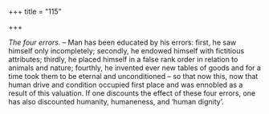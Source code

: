 +++
title = "115"

+++

*The four errors.* – Man has been educated by his errors: first, he saw himself only incompletely; secondly, he endowed himself with fictitious attributes; thirdly, he placed himself in a false rank order in relation to animals and nature; fourthly, he invented ever new tables of goods and for a time took them to be eternal and unconditioned – so that now this, now that human drive and condition occupied first place and was ennobled as a result of this valuation. If one discounts the effect of these four errors, one has also discounted humanity, humaneness, and ‘human dignity’.


